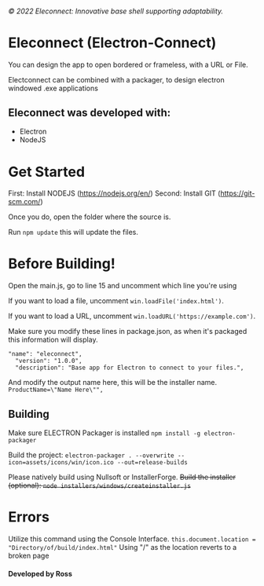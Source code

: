###### &copy; 2022 Eleconnect: Innovative base shell supporting adaptability.

# Eleconnect (Electron-Connect)

You can design the app to open bordered or frameless, with a URL or File. 

Electconnect can be combined with a packager, to design electron windowed .exe applications


## Eleconnect was developed with:
 
 * Electron
 * NodeJS
 
 # Get Started 
 
 First: Install NODEJS (https://nodejs.org/en/) 
 Second: Install GIT (https://git-scm.com/)
 
 Once you do, open the folder where the source is.

Run ``npm update`` this will update the files.



 # Before Building!
  Open the main.js, go to line 15 and uncomment which line you're using
  
  If you want to load a file, uncomment ``win.loadFile('index.html')``.
  
  If you want to load a URL, uncomment  ``win.loadURL('https://example.com')``.
 
 
 Make sure you modify these lines in package.json, as when it's packaged this information will display.
```  
"name": "eleconnect",
  "version": "1.0.0",
  "description": "Base app for Electron to connect to your files.",
  ```

  And modify the output name here, this will be the installer name.
  ```ProductName=\"Name Here\"",```

## Building

Make sure ELECTRON Packager is installed  ``npm install -g electron-packager``

Build the project: `electron-packager . --overwrite --icon=assets/icons/win/icon.ico --out=release-builds`


Please natively build using Nullsoft or InstallerForge.
~~Build the installer (optional): `node installers/windows/createinstaller.js`~~



# Errors 

Utilize this command using the Console Interface.
`this.document.location = "Directory/of/build/index.html"`
Using "/" as the location reverts to a broken page

#### Developed by Ross




